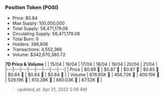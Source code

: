 
  ### Position Token (POSI)
  - Price: $0.84
  - Max Supply: 100,000,000
  - Total Supply: 58,471,179.08
  - Circulating Supply: 58,471,179.08
  - Total Burn: 0
  - Holders: 386,806
  - Transactions: 4,552,366
  - Volume: $342,670,380.72

  **7D Price & Volume**
  | | 15&#x2F;04 | 16&#x2F;04 | 17&#x2F;04 | 18&#x2F;04 | 19&#x2F;04 | 20&#x2F;04 | 21&#x2F;04 |
  |---|---|---|---|---|---|---|---|
  | Price | $0.89 🔻 | $0.87 🔻 | $0.87 🚀 | $0.85 🔻 | $0.84 🔻 | $0.84 🔻 | $0.84 🔻 |
  | Volume | 876.65K 🔻 | 456.72K 🔻 | 400.15K 🔻 | 529.19K 🚀 | 613.28K 🚀 | 660.03K 🚀 | 67.52K 🔻 |

  > updated_at: Apr 21, 2022 5:59 AM
